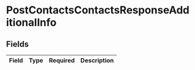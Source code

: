 # PostContactsContactsResponseAdditionalInfo


## Fields

| Field       | Type        | Required    | Description |
| ----------- | ----------- | ----------- | ----------- |